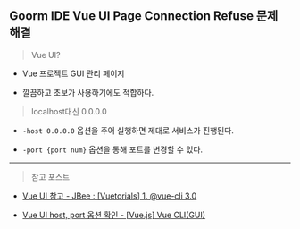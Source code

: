 ## Goorm IDE Vue UI Page Connection Refuse 문제 해결

> Vue UI?

- Vue 프로젝트 GUI 관리 페이지 

- 깔끔하고 초보가 사용하기에도 적합하다.

> localhost대신 0.0.0.0

- ```-host 0.0.0.0``` 옵션을 주어 실행하면 제대로 서비스가 진행된다.

- ```-port {port num}``` 옵션을 통해 포트를 변경할 수 있다.

---

> 참고 포스트

- [Vue UI 참고 - JBee : [Vuetorials] 1. @vue-cli 3.0](https://jaeyeophan.github.io/2018/10/21/Vuetorials-1-vue-cli-3-0/)

- [Vue UI host, port 옵션 확인 - [Vue.js] Vue CLI(GUI)](https://luji.tistory.com/81)
